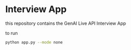 # Interview App


this repository contains the GenAI Live API Interview App

to run 

```bash
python app.py --mode none
```
